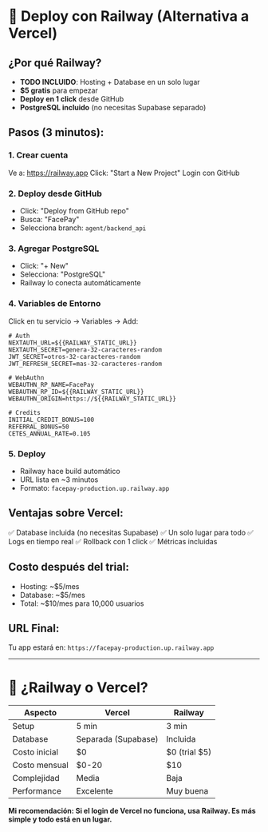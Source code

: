 # 🚂 Deploy con Railway (Alternativa a Vercel)

## ¿Por qué Railway?
- **TODO INCLUIDO**: Hosting + Database en un solo lugar
- **$5 gratis** para empezar
- **Deploy en 1 click** desde GitHub
- **PostgreSQL incluido** (no necesitas Supabase separado)

## Pasos (3 minutos):

### 1. Crear cuenta
Ve a: https://railway.app
Click: "Start a New Project"
Login con GitHub

### 2. Deploy desde GitHub
- Click: "Deploy from GitHub repo"
- Busca: "FacePay"
- Selecciona branch: `agent/backend_api`

### 3. Agregar PostgreSQL
- Click: "+ New"
- Selecciona: "PostgreSQL"
- Railway lo conecta automáticamente

### 4. Variables de Entorno
Click en tu servicio → Variables → Add:

```env
# Auth
NEXTAUTH_URL=${{RAILWAY_STATIC_URL}}
NEXTAUTH_SECRET=genera-32-caracteres-random
JWT_SECRET=otros-32-caracteres-random
JWT_REFRESH_SECRET=mas-32-caracteres-random

# WebAuthn
WEBAUTHN_RP_NAME=FacePay
WEBAUTHN_RP_ID=${{RAILWAY_STATIC_URL}}
WEBAUTHN_ORIGIN=https://${{RAILWAY_STATIC_URL}}

# Credits
INITIAL_CREDIT_BONUS=100
REFERRAL_BONUS=50
CETES_ANNUAL_RATE=0.105
```

### 5. Deploy
- Railway hace build automático
- URL lista en ~3 minutos
- Formato: `facepay-production.up.railway.app`

## Ventajas sobre Vercel:
✅ Database incluida (no necesitas Supabase)
✅ Un solo lugar para todo
✅ Logs en tiempo real
✅ Rollback con 1 click
✅ Métricas incluidas

## Costo después del trial:
- Hosting: ~$5/mes
- Database: ~$5/mes
- Total: ~$10/mes para 10,000 usuarios

## URL Final:
Tu app estará en: `https://facepay-production.up.railway.app`

---

# 🎯 ¿Railway o Vercel?

| Aspecto | Vercel | Railway |
|---------|--------|---------|
| Setup | 5 min | 3 min |
| Database | Separada (Supabase) | Incluida |
| Costo inicial | $0 | $0 (trial $5) |
| Costo mensual | $0-20 | $10 |
| Complejidad | Media | Baja |
| Performance | Excelente | Muy buena |

**Mi recomendación: Si el login de Vercel no funciona, usa Railway. Es más simple y todo está en un lugar.**